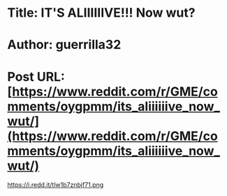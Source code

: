 # Title: IT'S ALIIIIIIVE!!! Now wut?
# Author: guerrilla32
# Post URL: [https://www.reddit.com/r/GME/comments/oygpmm/its_aliiiiiive_now_wut/](https://www.reddit.com/r/GME/comments/oygpmm/its_aliiiiiive_now_wut/)


https://i.redd.it/tlw1b7znbjf71.png